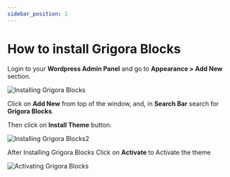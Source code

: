 ```yaml
---
sidebar_position: 1
---
```


# How to install Grigora Blocks

Login to your **Wordpress Admin Panel** and go to **Appearance > Add New** section.

![Installing Grigora Blocks](/img/tutorial/installingGrigoraBlocks.png)

Click on **Add New** from top of the window, and, in **Search Bar** search for **Grigora Blocks**.

Then click on **Install Theme** button.

![Installing Grigora Blocks2](/img/tutorial/installingGrigoraBlocks2.png)

After Installing Grigora Blocks Click on **Activate** to Activate the theme

![Activating Grigora Blocks](/img/tutorial/activatingGrigoraBlocks.png)